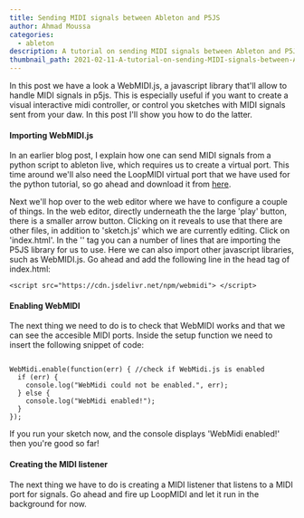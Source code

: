 ```yaml
---
title: Sending MIDI signals between Ableton and P5JS
author: Ahmad Moussa
categories:
  - ableton
description: A tutorial on sending MIDI signals between Ableton and P5JS.
thumbnail_path: 2021-02-11-A-tutorial-on-sending-MIDI-signals-between-Ableton-and-P5JS.png
---
```

<div class="row gtr-200">
	<div class="col-2 col-12-medium">
	</div>
	<div class="col-6 col-12-medium">
<p>In this post we have a look a WebMIDI.js, a javascript library that'll allow to handle MIDI signals in p5js. This is especially useful if you want to create a visual interactive midi controller, or control you sketches with MIDI signals sent from your daw. In this post I'll show you how to do the latter.</p>

<h4>Importing WebMIDI.js</h4>
<p>In an earlier blog post, I explain how one can send MIDI signals from a python script to ableton live, which requires us to create a virtual port.  This time around we'll also need the LoopMIDI virtual port that we have used for the python tutorial, so go ahead and download it from <a href='http://www.tobias-erichsen.de/software/loopmidi.html' target="_blank" rel="noopener noreferrer">here</a>.</p>

<p>Next we'll hop over to the web editor where we have to configure a couple of things. In the web editor, directly underneath the the large 'play' button, there is a smaller arrow button. Clicking on it reveals to use that there are other files, in addition to 'sketch.js' which we are currently editing. Click on 'index.html'. In the '<head>' tag you can a number of lines that are importing the P5JS library for us to use. Here we can also import other javascript libraries, such as WebMIDI.js. Go ahead and add the following line in the head tag of index.html:</p>
  
<pre><code>&lt;script src="https://cdn.jsdelivr.net/npm/webmidi"&gt; &lt;/script&gt;</code></pre>


<h4>Enabling WebMIDI</h4>
<p>The next thing we need to do is to check that WebMIDI works and that we can see the accesible MIDI ports. Inside the setup function we need to insert the following snippet of code:</p>

<pre><code>
WebMidi.enable(function(err) { //check if WebMidi.js is enabled
  if (err) {
    console.log("WebMidi could not be enabled.", err);
  } else {
    console.log("WebMidi enabled!");
  }
}); 
</code></pre>

<p>If you run your sketch now, and the console displays 'WebMidi enabled!' then you're good so far!</p>

<h4>Creating the MIDI listener</h4>
<p>The next thing we have to do is creating a MIDI listener that listens to a MIDI port for signals. Go ahead and fire up LoopMIDI and let it run in the background for now.</p>

</div>
</div>
